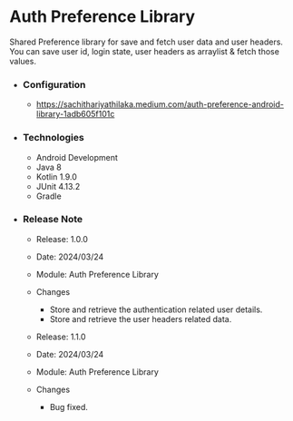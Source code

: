 # Auth Preference Library

Shared Preference library for save and fetch user data and user headers. You can save user id, login state, user headers as arraylist & fetch those values. 

* ### Configuration
  * https://sachithariyathilaka.medium.com/auth-preference-android-library-1adb605f101c

* ### Technologies
  * Android Development
  * Java 8
  * Kotlin 1.9.0
  * JUnit 4.13.2
  * Gradle

* ### Release Note

  * Release: 1.0.0
  * Date: 2024/03/24
  * Module: Auth Preference Library
  * Changes
    * Store and retrieve the authentication related user details.
    * Store and retrieve the user headers related data.
    
  * Release: 1.1.0
  * Date: 2024/03/24
  * Module: Auth Preference Library
  * Changes
    * Bug fixed.

